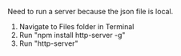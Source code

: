Need to run a server because the json file is local.

1. Navigate to Files folder in Terminal
2. Run "npm install http-server -g"
3. Run "http-server"
